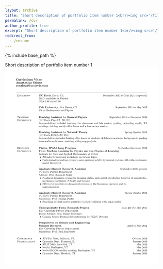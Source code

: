 ```yaml
---
layout: archive
title: "Short description of portfolio item number 1<br/><img src='/files/Salova_CV_1_31_2020.pdf'"
permalink: /cv/
author_profile: true
excerpt: "Short description of portfolio item number 1<br/><img src='/files/Salova_CV_1_31_2020.pdf'>"
redirect_from:
  - /resume
---
```


{% include base_path %}

Short description of portfolio item number 1<br/><img src='/files/Salova_CV_1_31_2020.pdf'>